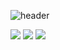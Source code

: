 ![header](https://capsule-render.vercel.app/api?type=Cylinder&color=auto&height=200&section=header&text=Lee%20ChangDae%20&fontSize=50&fontAlign=70)

<img src="https://img.shields.io/badge/Python-3776AB?style=flat-square&logo=Python&logoColor=white"/>
<img src="https://img.shields.io/badge/Pytorch-EE4C2C?style=flat-square&logo=PyTorch&logoColor=white"/>
<img src="https://img.shields.io/badge/Docker-2496ED?style=flat-square&logo=Docker&logoColor=white"/>
